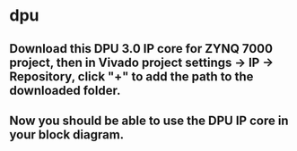 # dpu

## Download this DPU 3.0 IP core for ZYNQ 7000 project, then in Vivado project settings -> IP -> Repository, click "+" to add the path to the downloaded folder. 
## Now you should be able to use the DPU IP core in your block diagram.
